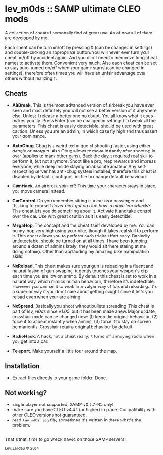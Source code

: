 # lev_m0ds :: SAMP ultimate CLEO mods

A collection of cheats I personally find of great use. As of now all of them are developed by me.

Each cheat can be turn on/off by pressing X (can be changed in settings) and double-clicking an appropriate button. You will never ever turn your cheat on/off by accident again. And you don't need to memorize long cheat names to activate them. Convenient very much. Also each cheat can be set to stay auto-turned on/off when your game starts (can be changed in settings), therefore often times you will have an unfair advantage over others without realizing it.

## Cheats

- **AirBreak**. This is the most advanced version of airbreak you have ever seen and most definitely you will not see a better version of it anywhere else. Unless I release a better one no doubt. You all know what it does - makes you fly. Press Enter (can be changed in settings) to tweak all the parameters. This cheat is easily detectable, should be used with great caution. Unless you are an admin, in which case fly high and thus assert your dominance.

- **AutoCbug**. Cbug is a weird technique of shooting faster, using either *deagle* or *shotgun*. Also Cbug allows to move instantly after shooting is over (applies to many other guns). Back the day it required real skill to perform it, but not anymore. Shoot like a pro, reap rewards and impress everyone; while deep inside staying an absolute amateur. Any self-respecting server has anti-cbug system installed, therefore this cheat is disabled by default (configure .ini file to change default behaviour).

-  **CamHack**. An airbreak spin-off! This time your character stays in place, you move camera instead.

- **CarControl**. Do you remember sitting in a car as a passenger and thinking to yourself *driver ain't got no clue how to move 'em wheels*? This cheat lets you do something about it. Activate it and take control over the car. Use with great caution as it is easly detectible.

- **MegaHop**. The concept and the cheat itself developed by me. You can bunny-hop very high using your bike, though it takes real skill to perform it. This cheat allows you to perform such tricks effortlessly. Basically undetectable, should be turned on at all times. I have been jumping around a dozen of admins lately; they would sit there staring at me doing nothing. Other than applauding my amazing bike manipulation skills.

- **NoReload**. This cheat makes sure your gun is reloading in a fluent and natural fasion of gun-swaping. It gently touches your weapon's clip each time you are low on ammo. By default this cheat is set to work in a natural way, which mimics human behaviour, therefore it's indetectible. However you can set it to work in a vulgar way of forceful reloading. It's a superior way if you don't care about getting caught since it let's you reload even when your are aiming.

- **NoSpread**. Basically you shoot without bullets spreading. This cheat is part of *lev_m0ds* since v*1.05*, but it has been made anew. Major update, crosshair mode can be changed now: (1) keep the original behaviour, (2) force it to appear instantly when aiming, (3) force it to stay on screen permanently. Crosshair retains original behaviour by default.

- **RadioHack**. A hack, not a cheat really. It turns off annoying radio when you get into a car.

-  **Teleport**. Make yourself a little tour around the map.

## Installation

- Extract files directly to your game folder. Done.

## Not working?

- single player not supported, SAMP v0.3.7-R5 only!
- make sure you have CLEO v4.4.1 (or higher) in place. Compatibility with other CLEO versions not guaranteed. 
- read `lev_m0ds.log` file, sometimes it's written in there what's the problem.

##

That's that, time to go wreck havoc on those SAMP servers!

<sup>Lev_Landau © 2024</sup>
